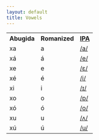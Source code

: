 ```yaml
---
layout: default
title: Vowels
---
```

<table>
    <tr>
        <th>Abugida</th>
        <th>Romanized</th>
        <th><a href='https://en.wikipedia.org/wiki/International_Phonetic_Alphabet_chart'>IPA</a></th>
    </tr>
    <tr>
        <td><ab>xa</ab></td>
        <td>a</td>
        <td><a href='https://en.wikipedia.org/wiki/Open_front_unrounded_vowel'>/a/</a></td>
    </tr>
    <tr>
        <td><ab>xá</ab></td>
        <td>á</td>
        <td><a href='https://en.wikipedia.org/wiki/Close-mid_front_unrounded_vowel'>/e/</a></td>
    </tr>
    <tr>
        <td><ab>xe</ab></td>
        <td>e</td>
        <td><a href='https://en.wikipedia.org/wiki/Open-mid_front_unrounded_vowel'>/ɛ/</a></td>
    </tr>
    <tr>
        <td><ab>xé</ab></td>
        <td>é</td>
        <td><a href='https://en.wikipedia.org/wiki/Close_front_unrounded_vowel'>/i/</a></td>
    </tr>
    <tr>
        <td><ab>xi</ab></td>
        <td>i</td>
        <td><a href='https://en.wikipedia.org/wiki/Near-close_near-front_unrounded_vowel'>/ɪ/</a></td>
    </tr>
    <tr>
        <td><ab>xo</ab></td>
        <td>o</td>
        <td><a href='https://en.wikipedia.org/wiki/Open_back_rounded_vowel'>/ɒ/</a></td>
    </tr>
    <tr>
        <td><ab>xó</ab></td>
        <td>ó</td>
        <td><a href='https://en.wikipedia.org/wiki/Close-mid_back_rounded_vowel'>/o/</a></td>
    </tr>
    <tr>
        <td><ab>xu</ab></td>
        <td>u</td>
        <td><a href='https://en.wikipedia.org/wiki/Open-mid_back_unrounded_vowel'>/ʌ/</a></td>
    </tr>
    <tr>
        <td><ab>xú</ab></td>
        <td>ú</td>
        <td><a href='https://en.wikipedia.org/wiki/Close_back_rounded_vowel'>/u/</a></td>
    </tr>
</table>